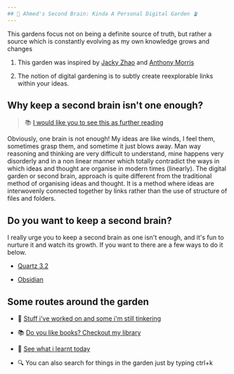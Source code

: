 ```yaml
---
## 🧠 Ahmed's Second Brain: Kinda A Personal Digital Garden 🪴
---
```

 
This gardens focus not on being a definite source of truth, but rather a source which is constantly evolving as my own knowledge grows and changes

1. This garden was inspired by [Jacky Zhao](https://jzhao.xyz/) and [Anthony Morris](https://anthonymorris.dev/)

2. The notion of digital gardening is to subtly create reexplorable links within your ideas.


## Why keep a second brain isn't one enough?

> 📚 [I would like you to see this as further reading](https://jzhao.xyz/posts/networked-thought/)

Obviously, one brain is not enough! My ideas are like winds, I feel them, sometimes grasp them, and sometime it just blows away.
Man way reasoning and thinking are very difficult to understand, mine happens very disorderly and in a non linear manner which totally
contradict the ways in which ideas and thought are organise in modern times (linearly). 
The digital garden or second brain, approach is quite different from the traditional method of organising ideas and thought. It is a method where ideas are interwovenly connected together by links rather than the use of structure of files and folders.
## Do you want to keep a second brain?

I really urge you to keep a second brain as one isn't enough, and it's fun to nurture it and watch its growth. If you want to there are a few ways to do it below.
- [Quartz 3.2](https://quartz.jzhao.xyz/)

- [Obsidian](https://obsidian.md/)

## Some routes around the garden

- 🚧 [Stuff i've worked on and some i'm still tinkering](https://www.saheed.codes/projects)

- 📚 [Do you like books? Checkout my library ](https://www.saheed.codes/books)

- 👀 [See what i learnt today](https://www.saheed.codes/TIL)

- 🔍 You can also search for things in the garden just by typing ctrl+k


